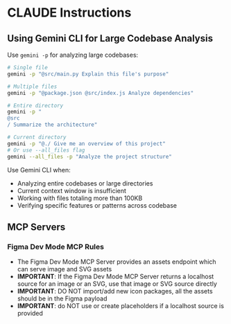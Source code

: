 # CLAUDE Instructions

## Using Gemini CLI for Large Codebase Analysis

Use `gemini -p` for analyzing large codebases:

```bash
# Single file
gemini -p "@src/main.py Explain this file's purpose"

# Multiple files
gemini -p "@package.json @src/index.js Analyze dependencies"

# Entire directory
gemini -p "
@src
/ Summarize the architecture"

# Current directory
gemini -p "@./ Give me an overview of this project"
# Or use --all_files flag
gemini --all_files -p "Analyze the project structure"
```

Use Gemini CLI when:

- Analyzing entire codebases or large directories
- Current context window is insufficient
- Working with files totaling more than 100KB
- Verifying specific features or patterns across codebase

## MCP Servers

### Figma Dev Mode MCP Rules

- The Figma Dev Mode MCP Server provides an assets endpoint which can serve image and SVG assets
- **IMPORTANT**: If the Figma Dev Mode MCP Server returns a localhost source for an image or an SVG, use that image or SVG source directly
- **IMPORTANT**: DO NOT import/add new icon packages, all the assets should be in the Figma payload
- **IMPORTANT**: do NOT use or create placeholders if a localhost source is provided

